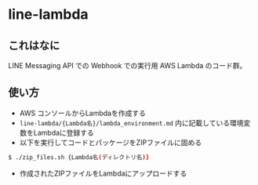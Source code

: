 # line-lambda

## これはなに

LINE Messaging API での Webhook での実行用 AWS Lambda のコード群。

## 使い方

- AWS コンソールからLambdaを作成する
- `line-lambda/{Lambda名}/lambda_environment.md` 内に記載している環境変数をLambdaに登録する
- 以下を実行してコードとパッケージをZIPファイルに固める

```bash
$ ./zip_files.sh {Lambda名(ディレクトリ名)}
```

- 作成されたZIPファイルをLambdaにアップロードする
